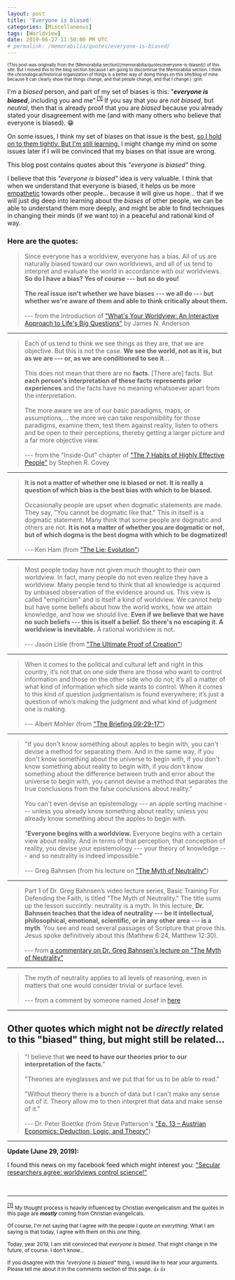 ```yaml
---
layout: post
title: 'Everyone is biased'
categories: [Miscellaneous]
tags: [Worldview]
date: 2019-06-27 11:50:00 PM UTC
# permalink: /memorabilia/quotes/everyone-is-biased/
---
```


<!-- pulished in blog (moved from pages section) in June 28, 2019 7:50:00 AM Philippine Time -->

<span class="message">
<small><small>
(This post was originally from the [Memorabilia section](/memorabilia/quotes/everyone-is-biased/) of this site.
But I moved this to the blog section because I am going to discontinue the Memorabilia section.
I think the chronological/historical organization of things is a better way of doing things on this site/blog of mine because it can clearly show that things change, and that people change, and that I change.)  :grin: 
</small></small>
</span>


I'm a _biased_ person, and part of my set of biases is this: "**_everyone is biased_**, including you and me".<sup id="footnote-indicator-1">[[1]](#footnote-1)</sup> If you say that you are _not biased_, but _neutral_, then that is already proof that you are _biased_ because you already stated your disagreement with me (and with many others who believe that everyone is biased).  :grin:

<!--more-->


On some issues, I think my set of biases on that issue is the best, [so I hold on to them tightly. But I'm still learning.](https://simpleprogrammer.com/2012/09/16/have-strong-convictions-but-hold-on-to-them-loosely/) I might change my mind on some issues later if I will be convinced that my biases on that issue are wrong.

This blog post contains quotes about this _"everyone is biased"_ thing.

I believe that this _"everyone is biased"_ idea is very valuable. I think that when we understand that everyone is biased, it helps us be more [empathetic](http://chadfowler.com/2014/01/19/empathy.html) towards other people... because it will give us hope... that if we will just dig deep into learning about the _biases_ of other people, we can be able to understand them more deeply, and might be able to find techniques in changing their minds (if we want to) in a peaceful and rational kind of way.


### Here are the quotes:


> Since everyone has a worldview, everyone has a bias. All of us are naturally biased toward our own worldviews, and all of us tend to interpret and evaluate the world in accordance with our worldviews. **So do I have a bias? Yes of course ---  but so do you!**
<br /><br />
> **The real issue isn't whether we have biases --- we all do --- but whether we're aware of them and able to think critically about them.**
<br /><br />
> --- from the Introduction of ["What's Your Worldview: An Interactive Approach to Life's Big Questions"](https://www.bookdepository.com/Whats-Your-Worldview-James-N-Anderson/9781433538926?a_aid=jflaga) by James N. Anderson


----------


> Each of us tend to think we see things as they are, that we are objective. But this is not the case. **We see the world, not as it is, but as we are --- or, as we are conditioned to see it**...
<br /><br />
> This does not mean that there are no **facts**. [There are] facts. But **each person's interpretation of these facts represents prior experiences** and the facts have no meaning whatsoever apart from the interpretation.
<br /><br />
> The more aware we are of our basic paradigms, maps, or assumptions,... the more we can take responsibility for those paradigms, examine them, test them against reality, listen to others and be open to their perceptions, thereby getting a larger picture and a far more objective view.
<br /><br />
> --- from the "Inside-Out" chapter of ["The 7 Habits of Highly Effective People"](https://www.bookdepository.com/7-Habits-Highly-Effective-People-Dr-Stephen-R-Covey/9781451639612?a_aid=jflaga) by Stephen R. Covey


----------


> **It is not a matter of whether one is biased or not. It is really a question of which bias is the best bias with which to be biased.**
<br /><br />
> Occasionally people are upset when dogmatic statements are made. They say, "You cannot be dogmatic like that." This in itself is a dogmatic statement. Many think that some people are dogmatic and others are not. **It is not a matter of whether you are dogmatic or not, but of which dogma is the best dogma with which to be dogmatized!**
<br /><br />
> --- Ken Ham (from ["The Lie: Evolution"](https://answersingenesis.org/christianity/christianity-is-under-attack/))


----------


> Most people today have not given much thought to their own worldview. In fact, many people do not even realize they have a worldview. Many people tend to think that all knowledge is acquired by unbiased observation of the evidence around us. This view is called "empiricism" and is itself a kind of worldview. We cannot help but have some beliefs about how the world works, how we attain knowledge, and how we should live. **Even if we believe that we have no such beliefs --- this is itself a belief. So there's no escaping it. A worldview is inevitable.** A rational worldview is not.
<br /><br />
> --- Jason Lisle (from ["The Ultimate Proof of Creation"](https://www.bookdepository.com/book/9780890515686?a_aid=jflaga))


----------


> When it comes to the political and cultural left and right in this country, it’s not that on one side there are those who want to control information and those on the other side who do not; it’s all a matter of what kind of information which side wants to control. When it comes to this kind of question judgmentalism is found everywhere; it’s just a question of who’s making the judgment and what kind of judgment one is making.
<br /><br />
> --- Albert Mohler (from ["The Briefing 09-29-17"](https://albertmohler.com/2017/09/29/briefing-09-29-17/))


----------



> "If you don't know something about apples to begin with, you can't devise a method for separating them.
And in the same way, if you don't know something about the universe to begin with, if you don't know something about reality to begin with, if you don't know something about the difference between truth and error about the universe to begin with, you cannot devise a method that separates the true conclusions from the false conclusions about reality."
<br /><br />
You can't even devise an epistemology --- an apple sorting machine --- unless you already know something about reality; unless you already know something about the apples to begin with.
<br /><br />
"**Everyone begins with a worldview.** Everyone begins with a certain view about reality. And in terms of that perception, that conception of reality, you devise your epistemology ---  your theory of knowledge --- and so neutrality is indeed impossible."
<br /><br />
> --- Greg Bahnsen (from his lecture on ["The Myth of Neutrality"](https://www.youtube.com/watch?v=L9Jc5b56NtU))


----------


> Part 1 of Dr. Greg Bahnsen’s video lecture series, Basic Training For Defending the Faith, is titled "The Myth of Neutrality." The title sums up the lesson succintly: neutrality is a myth. In this lecture, **Dr. Bahnsen teaches that the idea of neutrality --- be it intellectual, philosophical, emotional, scientific, or in any other area --- is a myth**. You see and read several passages of Scripture that prove this. Jesus spoke definitively about this (Matthew 6:24, Matthew 12:30).
<br /><br />
> --- from [a commentary on Dr. Greg Bahnsen's lecture on "The Myth of Neutrality"](https://rebuildbiblicalworldview.wordpress.com/2012/10/12/the-myth-of-neutrality/)


----------


> The myth of neutrality applies to all levels of reasoning, even in matters that one would consider trivial or surface level.
<br /><br />
 --- from a comment by someone named Josef in [here](http://www.jasonlisle.com/2017/03/31/the-gospel-in-hollywood-part-2/#more-294)


----------



## Other quotes which might not be _directly_ related to this "biased" thing, but might still be related...

> "I believe that **we need to have our theories prior to our interpretation of the facts**."
<br /><br />
"Theories are eyeglasses and we put that for us to be able to read."
<br /><br />
"Without theory there is a bunch of data but I can't make any sense out of it.
Theory allow me to then interpret that data and make sense of it."
<br /><br />
> --- Dr. Peter Boettke (from Steve Patterson's ["Ep. 13 – Austrian Economics: Deduction, Logic, and Theory"](http://steve-patterson.com/ep-13-austrian-economics-deduction-logic-and-theory-dr-peter-boettke/))


----------

**Update (June 29, 2019):**

I found this news on my facebook feed which might interest you: ["Secular researchers agree: worldviews control science!"](https://creation.com/secular-paper-worldviews-control-science?fbclid=IwAR3mtVfrrCjpClPM5gmvEBl3xJmunZ7gWI-D1rR9J8iIH6hnoA0TajMwl28)


<br />

----------


<sup id="footnote-1">[[1]](#footnote-indicator-1)</sup> 
<small>
    My thought process is heavily influenced by Christian evengelicalism and the quotes in this page are **_mostly_** coming from Christian evangelicals.
    <br /><br />
    Of course, I'm not saying that I agree with the people I quote _on everything_. What I am saying is that today, I agree with them on this _one_ thing.
    <br /><br />
    Today, year 2019, I am still convinced that _everyone is biased_. That might change in the future, of course. I don't know...
    <br /><br />
    If you disagree with this _"everyone is biased"_ thing, I would like to hear your arguments. Please tell me about it in the comments section of this page. :+1: :+1:
</small>
